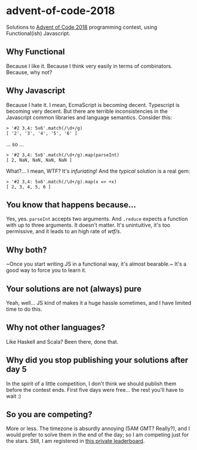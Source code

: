 # advent-of-code-2018

Solutions to [Advent of Code 2018](https://adventofcode.com) programming contest, using Functional(ish) Javascript.

## Why Functional

Because I like it. Because I think very easily in terms of combinators. Because, why not?

## Why Javascript

Because I hate it. I mean, EcmaScript is becoming decent. Typescript is becoming very decent. But there are terrible inconsistencies in the Javascript common libraries and language semantics. Consider this:

```
> '#2 3,4: 5x6'.match(/\d+/g)
[ '2', '3', '4', '5', '6' ]
```

... so ...

```
> '#2 3,4: 5x6'.match(/\d+/g).map(parseInt)
[ 2, NaN, NaN, NaN, NaN ]
```

What?... I mean, WTF? It's *infuriating*! And the *typical* solution is a real gem:

```
> '#2 3,4: 5x6'.match(/\d+/g).map(x => +x)
[ 2, 3, 4, 5, 6 ]
```

## You know that happens because...

Yes, yes. `parseInt` accepts two arguments. And `.reduce` expects a function with up to three arguments. It doesn't matter. It's unintuitive, it's too permissive, and it leads to an high rate of *wtf/s*.

## Why both?

~Once you start writing JS in a functional way, it's almost bearable.~ It's a good way to force you to learn it.

## Your solutions are not (always) pure

Yeah, well... JS kind of makes it a huge hassle sometimes, and I have limited time to do this.

## Why not other languages?

Like Haskell and Scala? Been there, done that.

## Why did you stop publishing your solutions after day 5

In the spirit of a little competition, I don't think we should publish them before the contest ends. First five days were free... the rest you'll have to wait :)

## So you are competing?

More or less. The timezone is absurdly annoying (5AM GMT? Really?), and I would prefer to solve them in the end of the day; so I am competing just for the stars. Still, I am registered in [this private leaderboard](https://adventofcode.com/2018/leaderboard/private/view/240997).
